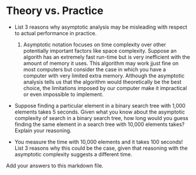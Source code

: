 # Theory vs. Practice

- List 3 reasons why asymptotic analysis may be misleading with respect to
  actual performance in practice.
    1. Asymptotic notation focuses on time complexity over other potentially important factors like space complexity. Suppose an algorith has an extremely fast run-time but is very inefficient with the amount of memory it uses. This algorithm may work jjust fine on most computers but consider the case in which you have a computer with very limited extra memory. Although the asymptotic analysis tells us that the algorithm would theoretically be the best choice, the limitations imposed by our computer make it impractical or even impossible to implement.
       
- Suppose finding a particular element in a binary search tree with 1,000
  elements takes 5 seconds. Given what you know about the asymptotic complexity
  of search in a binary search tree, how long would you guess finding the same
  element in a search tree with 10,000 elements takes? Explain your reasoning.

- You measure the time with 10,000 elements and it takes 100 seconds! List 3
  reasons why this could be the case, given that reasoning with the asymptotic
  complexity suggests a different time.

Add your answers to this markdown file.
